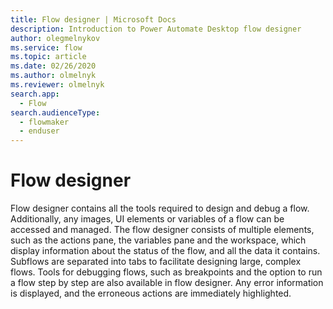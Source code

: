 ```yaml
---
title: Flow designer | Microsoft Docs
description: Introduction to Power Automate Desktop flow designer
author: olegmelnykov
ms.service: flow
ms.topic: article
ms.date: 02/26/2020
ms.author: olmelnyk
ms.reviewer: olmelnyk
search.app: 
  - Flow
search.audienceType: 
  - flowmaker
  - enduser
---
```


# Flow designer

Flow designer contains all the tools required to design and debug a flow. Additionally, any images, UI elements or variables of a flow can be accessed and managed. The flow designer consists of multiple elements, such as the actions pane, the variables pane and the workspace, which display information about the status of the flow, and all the data it contains. Subflows are separated into tabs to facilitate designing large, complex flows.  Tools for debugging flows, such as breakpoints and the option to run a flow step by step are also available in flow designer. Any error information is displayed, and the erroneous actions are immediately highlighted.